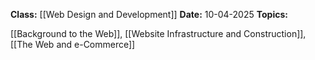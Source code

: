**Class:** [[Web Design and Development]]
**Date:** 10-04-2025
**Topics:**  

[[Background to the Web]], [[Website Infrastructure and Construction]], [[The Web and e-Commerce]]
